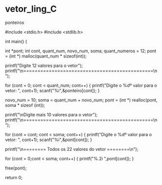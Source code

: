 # vetor_ling_C
ponteiros

#include <stdio.h>
#include <stdlib.h>

int main() {
    
  int *pont; 
  int cont, quant_num, novo_num, soma;
  quant_numeros = 12;
  pont = (int *) malloc(quant_num * sizeof(int));

  printf("Digite 12 valores para o vetor");
  printf("\n==============================================\n");
  
  for (cont = 0; cont < quant_num; cont++)
  {
    printf("Digite o %dº valor para o vetor: ", cont+1);
    scanf("%i",&ponteiro[cont]);
  }
  
  novo_num = 10;
  soma = quant_num + novo_num;
  pont = (int *) realloc(pont, soma * sizeof (int));
  
  printf("\nDigite mais 10 valores para o vetor");
  printf("\n==============================================\n");
  
  for (cont = cont; cont < soma; cont++)
  {
    printf("Digite o %dº valor para o vetor: ", cont+1);
    scanf("%i",&pont[cont]);
  }
  
  printf("\n======== Todos os 22 valores do vetor ========\n");
  
  for (cont = 0;cont < soma; cont++)
  {
    printf("%.2i ",pont[cont]);
  }
    
  free(pont);
    
  return 0;
